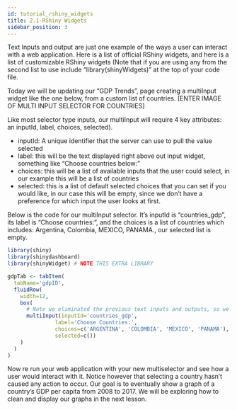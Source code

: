 ```yaml
---
id: tutorial_rshiny_widgets
title: 2.1-RShiny Widgets
sidebar_position: 3
---
```


Text Inputs and output are just one example of the ways a user can interact with a web application. Here is a list of official RShiny widgets, and here is a list of customizable RShiny widgets (Note that if you are using any from the second list to use include “library(shinyWidgets)” at the top of your code file.

Today we will be updating our “GDP Trends”, page creating a multiInput widget like the one below, from a custom list of countries.
[ENTER IMAGE OF MULTI INPUT SELECTOR FOR COUNTRIES]

Like most selector type inputs, our multiInput will require 4 key attributes: an inputId, label, choices, selected).
- inputId: A unique identifier that the server can use to pull the value selected
- label: this will be the text displayed right above out input widget, something like “Choose countries below:”
- choices: this will be a list of available inputs that the user could select, in our example this will be a list of countries
- selected: this is a list of default selected choices that you can set if you would like, in our case this will be empty, since we don’t have a preference for which input the user looks at first.

Below is the code for our multiInput selector. It’s inputId is “countries_gdp”, its label is “Choose countries:”, and the choices is a list of countries which includes: Argentina, Colombia, MEXICO, PANAMA., our selected list is empty.

```r
library(shiny)
library(shinydashboard)
library(shinyWidget) # NOTE THIS EXTRA LIBRARY

gdpTab <- tabItem(
  tabName='gdpID',
  fluidRow(
    width=12,
    box(
      # Note we eliminated the previous text inputs and outputs, so we just have our multiInput in our GDP page
      multiInput(inputId='countries_gdp',
               label='Choose Countries:',
               choices=c('ARGENTINA', 'COLOMBIA', 'MEXICO', 'PANAMA'),
               selected=c())
    )
  )
)
```

Now re run your web application with your new multiselector and see how a user would interact with it. Notice however that selecting a country hasn’t caused any action to occur. Our goal is to eventually show a graph of a country’s GDP per capita from 2008 to 2017. We will be exploring how to clean and display our graphs in the next lesson.
